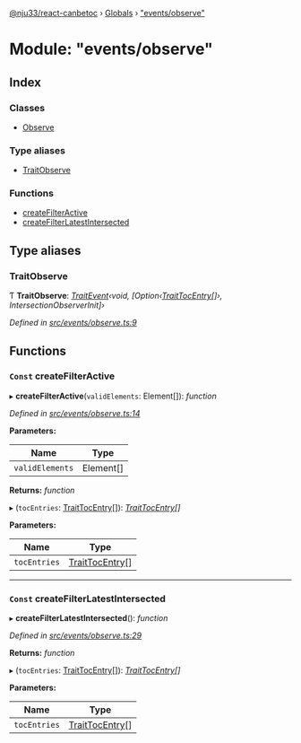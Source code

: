 [@nju33/react-canbetoc](../README.md) › [Globals](../globals.md) › ["events/observe"](_events_observe_.md)

# Module: "events/observe"

## Index

### Classes

* [Observe](../classes/_events_observe_.observe.md)

### Type aliases

* [TraitObserve](_events_observe_.md#traitobserve)

### Functions

* [createFilterActive](_events_observe_.md#const-createfilteractive)
* [createFilterLatestIntersected](_events_observe_.md#const-createfilterlatestintersected)

## Type aliases

###  TraitObserve

Ƭ **TraitObserve**: *[TraitEvent](../interfaces/_events_event_.traitevent.md)‹void, [Option‹[TraitTocEntry](../interfaces/_entities_toc_entry_.traittocentry.md)[]›, IntersectionObserverInit]›*

*Defined in [src/events/observe.ts:9](https://github.com/nju33/react-canbetoc/blob/a20943a/src/events/observe.ts#L9)*

## Functions

### `Const` createFilterActive

▸ **createFilterActive**(`validElements`: Element[]): *function*

*Defined in [src/events/observe.ts:14](https://github.com/nju33/react-canbetoc/blob/a20943a/src/events/observe.ts#L14)*

**Parameters:**

Name | Type |
------ | ------ |
`validElements` | Element[] |

**Returns:** *function*

▸ (`tocEntries`: [TraitTocEntry](../interfaces/_entities_toc_entry_.traittocentry.md)[]): *[TraitTocEntry](../interfaces/_entities_toc_entry_.traittocentry.md)[]*

**Parameters:**

Name | Type |
------ | ------ |
`tocEntries` | [TraitTocEntry](../interfaces/_entities_toc_entry_.traittocentry.md)[] |

___

### `Const` createFilterLatestIntersected

▸ **createFilterLatestIntersected**(): *function*

*Defined in [src/events/observe.ts:29](https://github.com/nju33/react-canbetoc/blob/a20943a/src/events/observe.ts#L29)*

**Returns:** *function*

▸ (`tocEntries`: [TraitTocEntry](../interfaces/_entities_toc_entry_.traittocentry.md)[]): *[TraitTocEntry](../interfaces/_entities_toc_entry_.traittocentry.md)[]*

**Parameters:**

Name | Type |
------ | ------ |
`tocEntries` | [TraitTocEntry](../interfaces/_entities_toc_entry_.traittocentry.md)[] |
